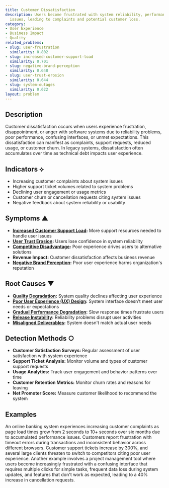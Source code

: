 ```yaml
---
title: Customer Dissatisfaction
description: Users become frustrated with system reliability, performance, or usability
  issues, leading to complaints and potential customer loss.
category:
- User Experience
- Business Impact
- Quality
related_problems:
- slug: user-frustration
  similarity: 0.802
- slug: increased-customer-support-load
  similarity: 0.701
- slug: negative-brand-perception
  similarity: 0.648
- slug: user-trust-erosion
  similarity: 0.644
- slug: system-outages
  similarity: 0.622
layout: problem
---
```


## Description

Customer dissatisfaction occurs when users experience frustration, disappointment, or anger with software systems due to reliability problems, poor performance, confusing interfaces, or unmet expectations. This dissatisfaction can manifest as complaints, support requests, reduced usage, or customer churn. In legacy systems, dissatisfaction often accumulates over time as technical debt impacts user experience.

## Indicators ⟡

- Increasing customer complaints about system issues
- Higher support ticket volumes related to system problems
- Declining user engagement or usage metrics
- Customer churn or cancellation requests citing system issues
- Negative feedback about system reliability or usability

## Symptoms ▲

- **[Increased Customer Support Load](increased-customer-support-load.md):** More support resources needed to handle user issues
- **[User Trust Erosion](user-trust-erosion.md):** Users lose confidence in system reliability
- **[Competitive Disadvantage](competitive-disadvantage.md):** Poor experience drives users to alternative solutions
- **Revenue Impact:** Customer dissatisfaction affects business revenue
- **[Negative Brand Perception](negative-brand-perception.md):** Poor user experience harms organization's reputation

## Root Causes ▼

- **[Quality Degradation](quality-degradation.md):** System quality declines affecting user experience
- **[Poor User Experience (UX) Design](poor-user-experience-ux-design.md):** System interface doesn't meet user needs or expectations
- **[Gradual Performance Degradation](gradual-performance-degradation.md):** Slow response times frustrate users
- **[Release Instability](release-instability.md):** Reliability problems disrupt user activities
- **[Misaligned Deliverables](misaligned-deliverables.md):** System doesn't match actual user needs

## Detection Methods ○

- **Customer Satisfaction Surveys:** Regular assessment of user satisfaction with system experience
- **Support Ticket Analysis:** Monitor volume and types of customer support requests
- **Usage Analytics:** Track user engagement and behavior patterns over time
- **Customer Retention Metrics:** Monitor churn rates and reasons for leaving
- **Net Promoter Score:** Measure customer likelihood to recommend the system

## Examples

An online banking system experiences increasing customer complaints as page load times grow from 2 seconds to 10+ seconds over six months due to accumulated performance issues. Customers report frustration with timeout errors during transactions and inconsistent behavior across different browsers. Customer support tickets increase by 300%, and several large clients threaten to switch to competitors citing poor user experience. Another example involves a project management tool where users become increasingly frustrated with a confusing interface that requires multiple clicks for simple tasks, frequent data loss during system updates, and features that don't work as expected, leading to a 40% increase in cancellation requests.